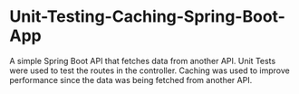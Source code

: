 # Unit-Testing-Caching-Spring-Boot-App
A simple  Spring Boot API that fetches data from another API. Unit Tests were used to test the routes in the controller. Caching was used to improve performance since the data was being fetched from another API.
